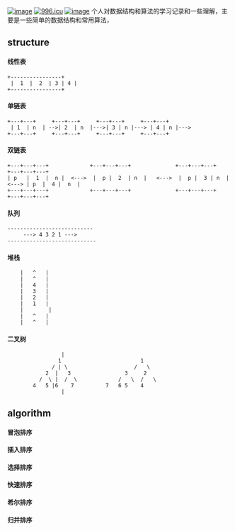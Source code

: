 [![image](https://img.shields.io/github/issues/jccjd/structure_algorithm)](https://github.com/jccjd)
[![996.icu](https://img.shields.io/badge/link-996.icu-red.svg)](https://996.icu)
[![image](https://img.shields.io/badge/structure-hello-blue)](https://github.com/jccjd/structure_algorithm)
个人对数据结构和算法的学习记录和一些理解，主要是一些简单的数据结构和常用算法，


## structure

#### 线性表

    +----------------+
     |  1  |  2  | 3 | 4 |
    +----------------+
#### 单链表

    +---+---+     +---+---+     +---+---+     +---+---+ 
     | 1  | n  | -->| 2  | n  |--->| 3 | n |---> | 4 | n |--->
    +---+---+     +---+---+     +---+---+     +---+---+
#### 双链表

    +---+---+---+             +---+---+---+              +---+---+---+          +---+---+---+        
    | p   |  1  |  n |  <--->  |  p |  2  | n  |   <--->  |  p |  3 | n  |  <---> | p  |  4 |  n  |
    +---+---+---+             +---+---+---+              +---+---+---+          +---+---+---+
    
#### 队列

    ---------------------------
         ---> 4 3 2 1 --->
    ----------------------------
    
#### 堆栈

        |   ^   |
        |   ^   |
        |   4   |
        |   3   |
        |   2   |
        |   1   |
        |        |
        |   ^   |
        |   ^   |
#### 二叉树
    
                     |
                    1                         1
                  / | \                     /   \
                2  |   3                 3     2
              /  \ |  /  \             /   \  /   \
            4   5 |6    7          7   6 5    4   
                     |
    
    
## algorithm
#### 冒泡排序
#### 插入排序
#### 选择排序
#### 快速排序
#### 希尔排序
#### 归并排序
